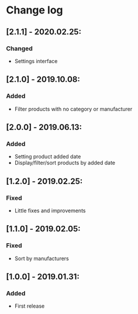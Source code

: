 # Change log

## [2.1.1] - 2020.02.25:
### Changed
- Settings interface

## [2.1.0] - 2019.10.08:
### Added
- Filter products with no category or manufacturer

## [2.0.0] - 2019.06.13:
### Added
- Setting product added date
- Display/filter/sort products by added date

## [1.2.0] - 2019.02.25:
### Fixed
- Little fixes and improvements

## [1.1.0] - 2019.02.05:
### Fixed
- Sort by manufacturers

## [1.0.0] - 2019.01.31:
### Added
- First release

